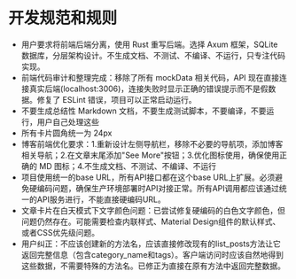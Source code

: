 # 开发规范和规则

- 用户要求将前端后端分离，使用 Rust 重写后端。选择 Axum 框架，SQLite 数据库，分层架构设计。不生成文档、不测试、不编译、不运行，只专注代码实现。
- 前端代码审计和整理完成：移除了所有 mockData 相关代码，API 现在直接连接真实后端(localhost:3006)，连接失败时显示正确的错误提示而不是假数据。修复了 ESLint 错误，项目可以正常启动运行。
- 不要生成总结性 Markdown 文档，不要生成测试脚本，不要编译，不要运行，用户自己处理这些
- 所有卡片圆角统一为 24px
- 博客前端优化要求：1.重新设计左侧导航栏，移除不必要的导航项，添加博客相关导航；2.在文章末尾添加"See More"按钮；3.优化图标使用，确保使用正确的 MD 图标；4.不生成文档、不测试、不编译、不运行
- 项目使用统一的base URL，所有API接口都在这个base URL上扩展。必须避免硬编码问题，确保生产环境部署时API对接正常。所有API调用都应该通过统一的API服务进行，不能直接硬编码URL。
- 文章卡片在白天模式下文字颜色问题：已尝试修复硬编码的白色文字颜色，但问题仍然存在。可能需要检查内联样式、Material Design组件的默认样式、或者CSS优先级问题。
- 用户纠正：不应该创建新的方法名，应该直接修改现有的list_posts方法让它返回完整信息（包含category_name和tags）。客户端访问时应该自然地得到这些数据，不需要特殊的方法名。已修正为直接在原有方法中返回完整数据。
